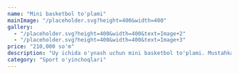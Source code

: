 ```yaml
---
name: "Mini basketbol to'plami"
mainImage: "/placeholder.svg?height=400&width=400"
gallery:
  - "/placeholder.svg?height=400&width=400&text=Image+2"
  - "/placeholder.svg?height=400&width=400&text=Image+3"
price: "210,000 so'm"
description: "Uy ichida o'ynash uchun mini basketbol to'plami. Mustahkam halqa, yumshoq to'p va o'rnatish uchun kerakli jihozlar to'plami bilan."
category: "Sport o'yinchoqlari"
---
```


